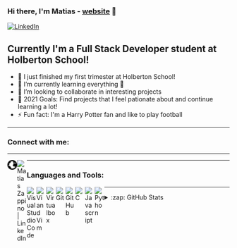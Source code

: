 ### Hi there, I'm Matias - [website] 👋

[![LinkedIn](https://img.shields.io/static/v1?label=LinkedIn&style=for-the-badge&logo=linkedin&message=Connect&color=0077B5)](https://www.linkedin.com/in/matiaszappino/)

## Currently I'm a Full Stack Developer student at Holberton School!

- 🔭 I just finished my first trimester at Holberton School!
- 🌱 I’m currently learning everything 🤣
- 👯 I’m looking to collaborate in interesting projects
- 🥅 2021 Goals: Find projects that I feel pationate about and continue learning a lot!
- ⚡ Fun fact: I'm a Harry Potter fan and like to play football

---

### Connect with me:

---

[<img align="left" alt="codeSTACKr.com" width="22px" src="https://raw.githubusercontent.com/iconic/open-iconic/master/svg/globe.svg" />][website]

[<img align="left" alt="Matias Zappino | LinkedIn" width="22px" src="https://cdn.jsdelivr.net/npm/simple-icons@v3/icons/linkedin.svg" />][linkedin]


---

### Languages and Tools:

<img align="left" alt="Visual Studio Code" width="22px" src="https://simpleicons.org/icons/visualstudiocode.svg"/>
<img align="left" alt="Vi and Vim" width="22px" src="https://simpleicons.org/icons/vim.svg"/>
<img align="left" alt="Virtualbox" width="22px" src="https://simpleicons.org/icons/virtualbox.svg"/>
<img align="left" alt="Git" width="22px" src="https://simpleicons.org/icons/git.svg"/>
<img align="left" alt="GitHub" width="22px" src="https://simpleicons.org/icons/github.svg"/>
<img align="left" alt="C" width="22px" src="https://simpleicons.org/icons/c.svg"/>
<img align="left" alt="Javascript" width="22px" src="https://simpleicons.org/icons/javascript.svg"/>
<img align="left" alt="Python" width="22px" src="https://simpleicons.org/icons/python.svg"/>

---

<details>
  <summary>:zap: GitHub Stats</summary>

  <img align="left" alt="Matias Zappino's GitHub Stats" src="https://github-readme-stats.codestackr.vercel.app/api?username=matiaszappino&show_icons=true&hide_border=true" />

</details>

[website]: https://matiaszappino.com
[linkedin]: https://www.linkedin.com/in/matiaszappino/